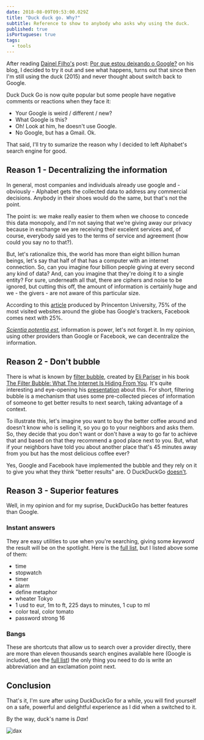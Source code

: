 ```yaml
---
date: 2018-08-09T09:53:00.029Z
title: "Duck duck go. Why?"
subtitle: Reference to show to anybody who asks why using the duck.
published: true
isPortuguese: true
tags:
  - tools
---
```


After reading [Dainel Filho's](http://twitter.com/danielfilho) post: [Por que estou deixando o Google?](https://danielfilho.github.io/2014/07/15/por-que-estou-deixando-o-google/) on his blog, I decided to try it out and see what happens, turns out that since then I'm still using the duck (2015) and never thought about switch back to Google.

Duck Duck Go is now quite popular but some people have negative comments or reactions when they face it:

- Your Google is weird / different / new?
- What Google is this?
- Oh! Look at him, he doesn't use Google.
- No Google, but has a Gmail. Ok.

That said, I'll try to sumarize the reason why I decided to left Alphabet's search engine for good.

## Reason 1 - Decentralizing the information

In general, most companies and individuals already use google and - obviously - Alphabet gets the collected data to address any commercial decisions. Anybody in their shoes would do the same, but that's not the point.

The point is: we make really easier to them when we choose to concede this data monopoly, and I'm not saying that we're giving away our privacy because in exchange we are receiving their excelent services and, of course, everybody said yes to the terms of service and agreement (how could you say no to that?).

But, let's rationalize this, the world has more than eight billion human beings, let's say that half of that has a computer with an internet connection. So, can you imagine four billion people giving at every second any kind of data? And, can you imagine that they're doing it to a single entity? For sure, underneath all that, there are ciphers and noise to be ignored, but cutting this off, the amount of information is certainly huge and we - the givers - are not aware of this particular size.

According to this [article](http://randomwalker.info/publications/OpenWPM_1_million_site_tracking_measurement.pdf) produced by Princenton University, 75% of the most visited websites around the globe has Google's trackers, Facebook comes next with 25%.

[_Scientia potentia est_](https://en.wikipedia.org/wiki/Scientia_potentia_est), information is power, let's not forget it. In my opinion, using other providers than Google or Facebook, we can decentralize the information.

## Reason 2 - Don't bubble

There is what is known by [filter bubble](https://www.ted.com/talks/eli_pariser_beware_online_filter_bubbles), created by [Eli Pariser](https://en.wikipedia.org/wiki/Eli_Pariser) in his book [The Filter Bubble: What The Internet Is Hiding From You](https://www.amazon.co.uk/gp/product/B004Y4WMH2?ref=dbs_p2d_P_R_popup_yes_alc_T2). It's quite interesting and eye-opening his [presentation](http://www.lse.ac.uk/assets/richmedia/channels/publicLecturesAndEvents/slides/20110620_1830_theFilterBubble_sl.pdf) about this. For short, filtering bubble is a mechanism that uses some pre-collected pieces of information of someone to get better results to next search, taking advantage of a context.

To illustrate this, let's imagine you want to buy the better coffee around and doesn't know who is selling it, so you go to your neighbors and asks them. So, they decide that you don't want or don't have a way to go far to achieve that and based on that they recommend a good place next to you. But, what if your neighbors have told you about another place that's 45 minutes away from you but has the most delicious coffee ever?

Yes, Google and Facebook have implemented the bubble and they rely on it to give you what they think "better results" are. O DuckDuckGo [doesn't](http://dontbubble.us/).

## Reason 3 - Superior features

Well, in my opinion and for my suprise, DuckDuckGo has better features than Google.

### Instant answers

They are easy utilities to use when you're searching, giving some _keyword_ the result will be on the spotlight. Here is the [full list](https://duck.co/ia), but I listed above some of them:

- time
- stopwatch
- timer
- alarm
- define metaphor
- wheater Tokyo
- 1 usd to eur, 1m to ft, 225 days to minutes, 1 cup to ml
- color teal, color tomato
- password strong 16

### Bangs

These are shortcuts that allow us to search over a provider directly, there are more than eleven thousands search engines available here (Google is included, see the [full list](https://duckduckgo.com/bang)) the only thing you need to do is write an abbreviation and an exclamation point next.

## Conclusion

That's it, I'm sure after using DuckDuckGo for a while, you will find yourself on a safe, powerful and delightful experience as I did when a switched to it.

By the way, duck's name is _Dax_!

![dax](https://duckduckgo.com/assets/common/dax-logo.svg)
